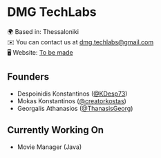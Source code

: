 # DMG TechLabs

🌍 Based in: Thessaloniki <br>
✉️ You can contact us at [dmg.techlabs@gmail.com](mailto:dmg.techlabs@gmail.com) <br>
🖥️ Website: [To be made](http://localhost:80/)

## Founders

* Despoinidis Konstantinos ([@KDesp73](https://github.com/KDesp73))
* Mokas Konstantinos ([@creatorkostas](https://github.com/creatorkostas))
* Georgalis Athanasios ([@ThanasisGeorg](https://github.com/ThanasisGeorg))

## Currently Working On

* Movie Manager (Java)
